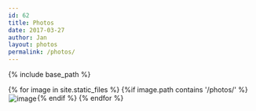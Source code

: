 ```yaml
---
id: 62
title: Photos
date: 2017-03-27
author: Jan
layout: photos
permalink: /photos/
---
```


{% include base_path %}

<div class="gridphotos">
{% for image in site.static_files %}
  {%if image.path contains '/photos/' %}
    <div class="gridphotos__item"><a href="{{ site.baseurl }}{{ image.path }}"><img src="{{ site.baseurl }}{{ image.path }}" alt="image" style="max-height: 160px; float: left; margin: 0.1em"/></a></div>
  {% endif %}
{% endfor %}
</div>
